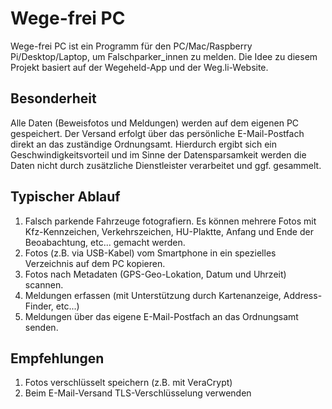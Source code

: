 # Wege-frei PC

Wege-frei PC ist ein Programm für den PC/Mac/Raspberry Pi/Desktop/Laptop, um Falschparker_innen zu melden. Die Idee zu diesem Projekt basiert auf der Wegeheld-App und der Weg.li-Website.

## Besonderheit

Alle Daten (Beweisfotos und Meldungen) werden auf dem eigenen PC gespeichert. Der Versand erfolgt über das persönliche E-Mail-Postfach direkt an das zuständige Ordnungsamt. Hierdurch ergibt sich ein Geschwindigkeitsvorteil und im Sinne der Datensparsamkeit werden die Daten nicht durch zusätzliche Dienstleister verarbeitet und ggf. gesammelt.

## Typischer Ablauf

 1. Falsch parkende Fahrzeuge fotografiern. Es können mehrere Fotos mit Kfz-Kennzeichen, Verkehrszeichen, HU-Plaktte, Anfang und Ende der Beoabachtung, etc... gemacht werden.
 1. Fotos (z.B. via USB-Kabel) vom Smartphone in ein spezielles Verzeichnis auf dem PC kopieren.
 2. Fotos nach Metadaten (GPS-Geo-Lokation, Datum und Uhrzeit) scannen.
 3. Meldungen erfassen (mit Unterstützung durch Kartenanzeige, Address-Finder, etc...)
 4. Meldungen über das eigene E-Mail-Postfach an das Ordnungsamt senden.

## Empfehlungen

 1. Fotos verschlüsselt speichern (z.B. mit VeraCrypt)
 1. Beim E-Mail-Versand TLS-Verschlüsselung verwenden
